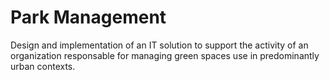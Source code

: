 # Park Management
 
Design and implementation of an IT solution to support the activity of an organization responsable for managing green spaces use in predominantly urban contexts.

